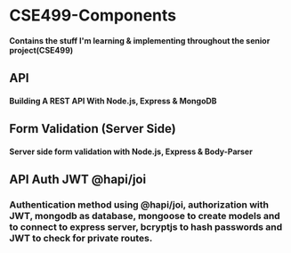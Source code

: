# CSE499-Components

#### Contains the stuff I'm learning & implementing throughout the senior project(CSE499)

## API
#### Building A REST API With Node.js, Express & MongoDB

## Form Validation (Server Side)
#### Server side form validation with Node.js, Express & Body-Parser

## API Auth JWT @hapi/joi
### Authentication method using @hapi/joi, authorization with JWT, mongodb as database, mongoose to create models and to connect to express server, bcryptjs to hash passwords and JWT to check for private routes.
